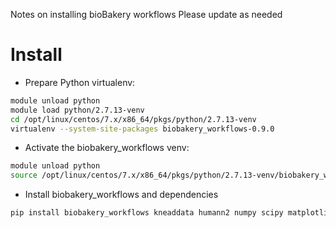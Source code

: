 Notes on installing bioBakery workflows
Please update as needed

# Install

- Prepare Python virtualenv:
```bash
module unload python
module load python/2.7.13-venv
cd /opt/linux/centos/7.x/x86_64/pkgs/python/2.7.13-venv
virtualenv --system-site-packages biobakery_workflows-0.9.0
```

- Activate the biobakery_workflows venv:
```bash
module unload python
source /opt/linux/centos/7.x/x86_64/pkgs/python/2.7.13-venv/biobakery_workflows-0.9.0/bin/activate
```

- Install biobakery_workflows and dependencies
```bash
pip install biobakery_workflows kneaddata humann2 numpy scipy matplotlib
```
